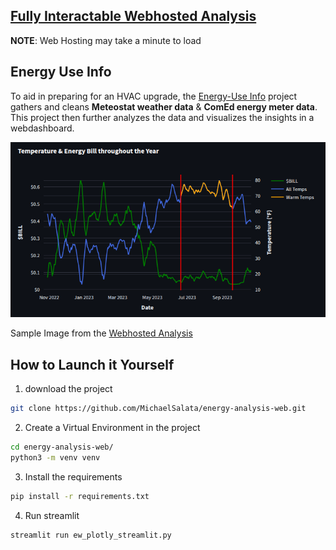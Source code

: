 
## [Fully Interactable Webhosted Analysis](https://energy-analysis-web.streamlit.app/)
**NOTE**: Web Hosting may take a minute to load

Energy Use Info
-----------------------
To aid in preparing for an HVAC upgrade, the [Energy-Use Info](https://github.com/MichaelSalata/Energy_Use_Info) project gathers and cleans **Meteostat weather data** & **ComEd energy meter data**.
This project then further analyzes the data and visualizes the insights in a webdashboard.

![bill_vs_weather](https://github.com/MichaelSalata/energy-analysis-web/blob/main/imgs/bill_vs_weather.png)

Sample Image from the [Webhosted Analysis](https://energy-analysis-web.streamlit.app/)

How to Launch it Yourself
-----------------------
1. download the project
```bash
git clone https://github.com/MichaelSalata/energy-analysis-web.git
```
2. Create a Virtual Environment in the project
```bash
cd energy-analysis-web/
python3 -m venv venv
```
3. Install the requirements
```bash
pip install -r requirements.txt
```
4. Run streamlit
```bash
streamlit run ew_plotly_streamlit.py
```
